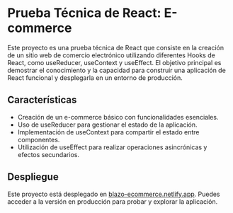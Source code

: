 # Prueba Técnica de React: E-commerce

Este proyecto es una prueba técnica de React que consiste en la creación de un sitio web de comercio electrónico utilizando diferentes Hooks de React, como useReducer, useContext y useEffect. El objetivo principal es demostrar el conocimiento y la capacidad para construir una aplicación de React funcional y desplegarla en un entorno de producción.

## Características

- Creación de un e-commerce básico con funcionalidades esenciales.
- Uso de useReducer para gestionar el estado de la aplicación.
- Implementación de useContext para compartir el estado entre componentes.
- Utilización de useEffect para realizar operaciones asincrónicas y efectos secundarios.

## Despliegue

Este proyecto está desplegado en [blazo-ecommerce.netlify.app](https://blazo-ecommerce.netlify.app). Puedes acceder a la versión en producción para probar y explorar la aplicación.

